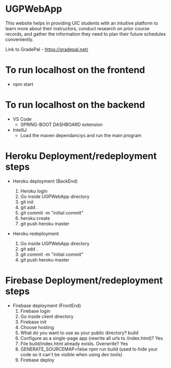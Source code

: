 # UGPWebApp

This website helps in providing UIC students with an intuitive platform to learn more about their instructors, conduct research on prior course records, and gather the information they need to plan their future schedules conveniently.

Link to GradePal - https://gradepal.net/

# To run localhost on the frontend 
  - npm start
  
# To run localhost on the backend
  - VS Code
    - SPRING-BOOT DASHBOARD extension
  - IntelliJ
    - Load the maven dependanciys and run the main program 
    
# Heroku Deployment/redeployment steps
  - Heroku deployment (BackEnd)
    1. Heroku login
    2. Go inside UGPWebApp directory
    3. git init
    4. git add .
    5. git commit -m "initial commit"
    6. heroku create <name>
    7. git push heroku master
  
  - Heroku redeployment 
    1. Go inside UGPWebApp directory
    2. git add .
    4. git commit -m "initial commit"
    5. git push heroku master
   
# Firebase Deployment/redeployment steps
  - Firebase deployment (FrontEnd)
    1. Firebase login
    2. Go inside client directory
    3. Firebase init 
      1. Choose hosting
      2. What do you want to use as your public directory? build
      3. Configure as a single-page app (rewrite all urls to /index.html)? Yes
      4. File build/index.html already exists. Overwrite? Yes
    4. GENERATE_SOURCEMAP=false npm run build (used to hide your code so it can't be visible when using dev tools) 
    5. Firebase deploy
